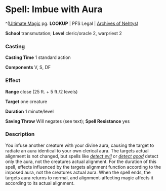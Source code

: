 # Spell: Imbue with Aura

^([Ultimate Magic][ss-imbue-with-aura] pg. **LOOKUP** | PFS Legal | [Archives of Nehtys][sn-imbue-with-aura])

**School** transmutation; **Level** cleric/oracle 2, warpriest 2

### Casting

**Casting Time** 1 standard action  

**Components** V, S, DF

### Effect

**Range** close (25 ft. + 5 ft./2 levels)  

**Target** one creature  

**Duration** 1 minute/level  

**Saving Throw** Will negates (see text); **Spell Resistance** yes

### Description

You infuse another creature with your divine aura, causing the target to radiate an aura identical to your own clerical aura. The targets actual alignment is not changed, but spells like _[detect evil]_ or _[detect good]_ detect only the aura, not the creatures actual alignment. For the duration of this spell, effects influenced by the targets alignment function according to the imposed aura, not the creatures actual aura. When the spell ends, the targets aura returns to normal, and alignment-affecting magic affects it according to its actual alignment.

[ss-imbue-with-aura]: http://paizo.com/pathfinderRPG/v57
[sn-imbue-with-aura]: http://www.archivesofnethys.com/SpellDisplay.aspx?ItemName=Imbue%20with%20Aura
[detect evil]: http://www.archivesofnethys.com/SpellDisplay.aspx?ItemName=detect%20evil
[detect good]: http://www.archivesofnethys.com/SpellDisplay.aspx?ItemName=detect%20good